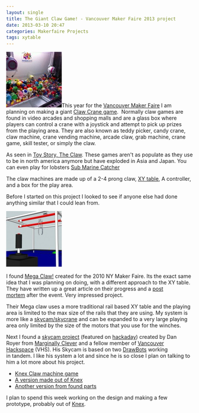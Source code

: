 ```yaml
---
layout: single
title: The Giant Claw Game! - Vancouver Maker Faire 2013 project
date: 2013-03-10 20:47
categories: Makerfaire Projects
tags: xytable
---
```

<a href="/public/uploads/2013/03/mario-claw-game.jpg"><img class="size-thumbnail wp-image-3201 alignright" alt="mario-claw-game" src="/public/uploads/2013/03/mario-claw-game-150x150.jpg" width="150" height="150" /></a>This year for the <a href="http://makerfaire.ca/">Vancouver Maker Faire</a> I am planning on making a giant <a href="http://en.wikipedia.org/wiki/Claw_crane">Claw Crane game</a>.  Normally claw games are found in video arcades and shopping malls and are a glass box where players can control a crane with a joystick and attempt to pick up prizes from the playing area. They are also known as teddy picker, candy crane, claw machine, crane vending machine, arcade claw, grab machine, crane game, skill tester, or simply the claw.

As seen in <a href="http://www.youtube.com/watch?v=N-Esh4W3dfI">Toy Story, The Claw</a>. These games aren't as populate as they use to be in north america anymore but have exploded in Asia and Japan. You can even play for lobsters <a href="http://www.youtube.com/watch?v=2wtharEsEe0">Sub Marine Catcher</a>

The claw machines are made up of a 2-4 prong claw, <a href="http://en.wikipedia.org/wiki/X-Y_table">XY table</a>, A controller, and a box for the play area.

Before I started on this project I looked to see if anyone else had done anything similar that I could lean from.

<img class="size-thumbnail wp-image-3202 alignleft" alt="Claw-Game-Model-300x270" src="/public/uploads/2013/03/Claw-Game-Model-300x270-150x150.jpg" width="150" height="150" />

I found <a href="http://www.splitreaction.com/the-mega-claw/">Mega Claw!</a> created for the 2010 NY Maker Faire. Its the exact same idea that I was planning on doing, with a different approach to the XY table. They have written up a great article on their progress and a <a href="http://www.splitreaction.com/the-mega-claw-%E2%80%93-summary-9-of-9">post mortem</a> after the event. Very impressed project.

Their Mega claw uses a more traditional rail based XY table and the playing area is limited to the max size of the rails that they are using. My system is more like a <a href="http://en.wikipedia.org/wiki/Skycam">skycam/skycrane</a> and can be expanded to a very large playing area only limited by the size of the motors that you use for the winches.

Next I found a <a href="http://www.marginallyclever.com/blog/2012/08/skycam-assembly-gallery-and-robot-debugging/">skycam project</a> (featured on <a href="http://hackaday.com/2012/08/03/building-a-skycam-like-camera-mount/">hackaday</a>) created by Dan Royer from <a href="http://www.marginallyclever.com/blog/">Marginally Clever</a> and a fellow member of <a href="http://vancouver.hackspace.ca/wp/">Vancouver Hackspace</a> (VHS). His Skycam is based on two <a href="http://www.marginallyclever.com/shop/index.php?main_page=product_info&amp;cPath=1&amp;products_id=38">DrawBots</a> working in tandem. I like his system a lot and since he is so close I plan on talking to him a lot more about his project.
<ul>
	<li><a href="http://www.instructables.com/id/Knex-Claw-Machine-Game/">Knex Claw machine game</a></li>
	<li><a href="http://www.instructables.com/id/knex-claw-machine-first-on-site/?ALLSTEPS">A version made out of Knex</a></li>
	<li><a href="http://theclawgameproject.blogspot.ca/2011/03/claw-game-project.html">Another version from found parts</a></li>
</ul>
I plan to spend this week working on the design and making a few prototype, probably out of <a href="http://en.wikipedia.org/wiki/K'Nex">Knex</a>.
